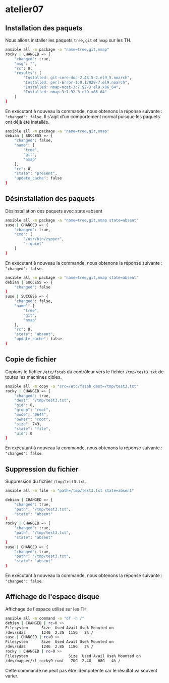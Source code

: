 # atelier07

## Installation des paquets

Nous allons installer les paquets `tree`, `git` et `nmap` sur les TH.

```sh
ansible all -m package -a "name=tree,git,nmap"
rocky | CHANGED => {
    "changed": true,
    "msg": "",
    "rc": 0,
    "results": [
        "Installed: git-core-doc-2.43.5-2.el9_5.noarch",
        "Installed: perl-Error-1:0.17029-7.el9.noarch",
        "Installed: nmap-ncat-3:7.92-3.el9.x86_64",
        "Installed: nmap-3:7.92-3.el9.x86_64"
    ]
}
```

En exécutant à nouveau la commande, nous obtenons la réponse suivante : `"changed": false`.
Il s'agit d'un comportement normal puisque les paquets ont déjà été installés.

```sh
ansible all -m package -a "name=tree,git,nmap"
debian | SUCCESS => {
    "changed": false,
    "name": [
        "tree",
        "git",
        "nmap"
    ],
    "rc": 0,
    "state": "present",
    "update_cache": false
}
```

## Désinstallation des paquets

Désinstallation des paquets avec state=absent

```sh
ansible all -m package -a "name=tree,git,nmap state=absent"
suse | CHANGED => {
    "changed": true,
    "cmd": [
        "/usr/bin/zypper",
        "--quiet"
    ]
}
```

En exécutant à nouveau la commande, nous obtenons la réponse suivante : `"changed": false`.

```sh
ansible all -m package -a "name=tree,git,nmap state=absent"
debian | SUCCESS => {
    "changed": false
}
suse | SUCCESS => {
    "changed": false,
    "name": [
        "tree",
        "git",
        "nmap"
    ],
    "rc": 0,
    "state": "absent",
    "update_cache": false
}
```

## Copie de fichier

Copions le fichier `/etc/fstab` du contrôleur vers le fichier `/tmp/test3.txt` de toutes les machines cibles.

```sh
ansible all -m copy -a "src=/etc/fstab dest=/tmp/test3.txt"
rocky | CHANGED => {
    "changed": true,
    "dest": "/tmp/test3.txt",
    "gid": 0,
    "group": "root",
    "mode": "0644",
    "owner": "root",
    "size": 743,
    "state": "file",
    "uid": 0
}
```

En exécutant à nouveau la commande, nous obtenons la réponse suivante : `"changed": false`.

## Suppression du fichier

Suppression du fichier `/tmp/test3.txt`.

```sh
ansible all -m file -a "path=/tmp/test3.txt state=absent"

debian | CHANGED => {
    "changed": true,
    "path": "/tmp/test3.txt",
    "state": "absent"
}
rocky | CHANGED => {
    "changed": true,
    "path": "/tmp/test3.txt",
    "state": "absent"
}
suse | CHANGED => {
    "changed": true,
    "path": "/tmp/test3.txt",
    "state": "absent"
}
```

En exécutant à nouveau la commande, nous obtenons la réponse suivante : `"changed": false`.

## Affichage de l'espace disque

Affichage de l'espace utilisé sur les TH 

```sh
ansible all -m command -a "df -h /"
debian | CHANGED | rc=0 >>
Filesystem      Size  Used Avail Use% Mounted on
/dev/sda3       124G  2.3G  115G   2% /
suse | CHANGED | rc=0 >>
Filesystem      Size  Used Avail Use% Mounted on
/dev/sda3       124G  2.8G  118G   3% /
rocky | CHANGED | rc=0 >>
Filesystem                  Size  Used Avail Use% Mounted on
/dev/mapper/rl_rocky9-root   70G  2.4G   68G   4% /
```

Cette commande ne peut pas être idempotente car le résultat va souvent varier. 

